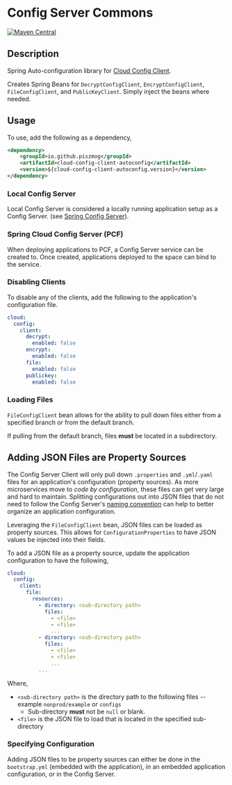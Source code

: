 # Config Server Commons

[![Maven Central](https://maven-badges.herokuapp.com/maven-central/io.github.piszmog/cloud-config-client-autoconfig/badge.svg?style=plastic)](https://maven-badges.herokuapp.com/maven-central/io.github.piszmog/cloud-config-client-autoconfig)

## Description
Spring Auto-configuration library for [Cloud Config Client](https://github.com/Piszmog/cloud-config-client).

Creates Spring Beans for `DecryptConfigClient`, `EncryptConfigClient`, `FileConfigClient`, and `PublicKeyClient`. Simply
inject the beans where needed.

## Usage
To use, add the following as a dependency,

```xml
<dependency>
    <groupId>io.github.piszmog</groupId>
    <artifactId>cloud-config-client-autoconfig</artifactId>
    <version>${cloud-config-client-autoconfig.version}</version>
</dependency>
```

### Local Config Server
Local Config Server is considered a locally running application setup as a Config Server. 
(see [Spring Config Server](https://github.com/spring-cloud/spring-cloud-config/tree/master/spring-cloud-config-server)).

### Spring Cloud Config Server (PCF)
When deploying applications to PCF, a Config Server service can be created to. Once created,
applications deployed to the space can bind to the service.

### Disabling Clients
To disable any of the clients, add the following to the application's configuration file.

```yaml
cloud:
  config:
    client:
      decrypt:
        enabled: false
      encrypt:
        enabled: false
      file:
        enabled: false
      publickey:
        enabled: false
```

### Loading Files
`FileConfigClient` bean allows for the ability to pull down files either from a specified branch or from the default branch.

If pulling from the default branch, files __must__ be located in a subdirectory.

## Adding JSON Files are Property Sources
The Config Server Client will only pull down `.properties` and `.yml`/`.yaml` files for an application's configuration (property sources). As 
more microservices move to _code by configuration_, these files can get very large and hard to maintain. Splitting configurations 
out into JSON files that do not need to follow the Config Server's [naming convention](https://cloud.spring.io/spring-cloud-static/spring-cloud-config/1.3.1.RELEASE/#_quick_start) 
can help to better organize an application configuration.

Leveraging the `FileConfigClient` bean, JSON files can be loaded as property sources. This allows for `ConfigurationProperties` 
to have JSON values be injected into their fields.

To add a JSON file as a property source, update the application configuration to have the following,
```yaml
cloud:
  config:
    client:
      file:
        resources:
          - directory: <sub-directory path>
            files:
              - <file>
              - <file>
              ...
          - directory: <sub-directory path>
            files:
              - <file>
              - <file>
              ...
          ...
```

Where,
- `<sub-directory path>` is the directory path to the following files -- example `nonprod/example` or `configs`
  - Sub-directory __must__ not be `null` or blank.
- `<file>` is the JSON file to load that is located in the specified sub-directory

### Specifying Configuration
Adding JSON files to be property sources can either be done in the `bootstrap.yml` (embedded with the application), in an embedded 
application configuration, or in the Config Server.